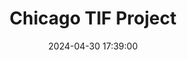 ---
layout: page
title: Chicago TIF Project
date: 2024-04-30 17:39:00
description: Analyse Chicago TIF project
redirect: https://github.com/namdarine/TIF_Chicago_Project
category: work
---
